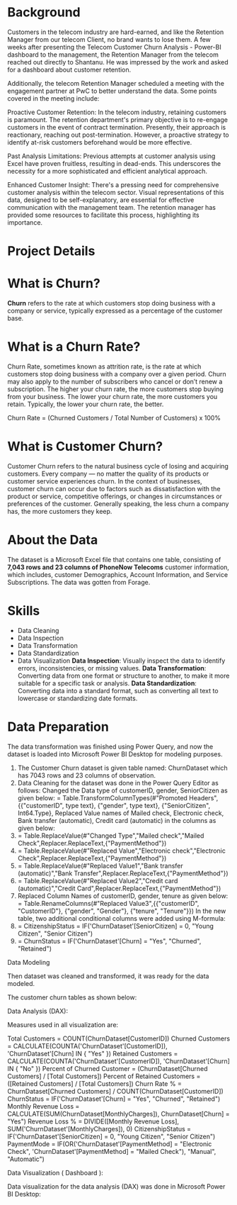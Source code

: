 # Background

Customers in the telecom industry are hard-earned, and like the Retention Manager from our telecom Client, no brand wants to lose them. A few weeks after presenting the Telecom Customer Churn Analysis - Power-BI dashboard to the management, the Retention Manager from the telecom reached out directly to Shantanu. He was impressed by the work and asked for a dashboard about customer retention.

Additionally, the telecom Retention Manager scheduled a meeting with the engagement partner at PwC to better understand the data. Some points covered in the meeting include:

Proactive Customer Retention: In the telecom industry, retaining customers is paramount. The retention department's primary objective is to re-engage customers in the event of contract termination. Presently, their approach is reactionary, reaching out post-termination. However, a proactive strategy to identify at-risk customers beforehand would be more effective.

Past Analysis Limitations: Previous attempts at customer analysis using Excel have proven fruitless, resulting in dead-ends. This underscores the necessity for a more sophisticated and efficient analytical approach.

Enhanced Customer Insight: There's a pressing need for comprehensive customer analysis within the telecom sector. Visual representations of this data, designed to be self-explanatory, are essential for effective communication with the management team. The retention manager has provided some resources to facilitate this process, highlighting its importance.

# Project Details

# What is Churn?
**Churn** refers to the rate at which customers stop doing business with a company or service, typically expressed as a percentage of the customer base.

# What is a Churn Rate?
Churn Rate, sometimes known as attrition rate, is the rate at which customers stop doing business with a company over a given period. Churn may also apply to the number of subscribers who cancel or don’t renew a subscription. The higher your churn rate, the more customers stop buying from your business. The lower your churn rate, the more customers you retain. Typically, the lower your churn rate, the better.

Churn Rate = (Churned Customers / Total Number of Customers) x 100%
# What is Customer Churn?
Customer Churn refers to the natural business cycle of losing and acquiring customers. Every company — no matter the quality of its products or customer service experiences churn. In the context of businesses, customer churn can occur due to factors such as dissatisfaction with the product or service, competitive offerings, or changes in circumstances or preferences of the customer. Generally speaking, the less churn a company has, the more customers they keep.



# About the Data

The dataset is a Microsoft Excel file that contains one table, consisting of **7,043 rows and 23 columns of PhoneNow Telecoms** customer information, which includes, customer Demographics, Account Information, and Service Subscriptions. The data was gotten from Forage.



# Skills

- Data Cleaning
- Data Inspection
- Data Transformation
- Data Standardization
- Data Visualization
**Data Inspection**: Visually inspect the data to identify errors, inconsistencies, or missing values.
**Data Transformation**: Converting data from one format or structure to another, to make it more suitable for a specific task or analysis.
**Data Standardization**: Converting data into a standard format, such as converting all text to lowercase or standardizing date formats.


# Data Preparation

The data transformation was finished using Power Query, and now the dataset is loaded into Microsoft Power BI Desktop for modeling purposes.

1. The Customer Churn dataset is given table named:
ChurnDataset which has 7043 rows and 23 columns of observation.
2. Data Cleaning for the dataset was done in the Power Query Editor as follows:
Changed the Data type of customerID, gender, SeniorCitizen as given below:
= Table.TransformColumnTypes(#"Promoted Headers",{{"customerID", type text}, {"gender", type text}, {"SeniorCitizen", Int64.Type},
Replaced Value names of Mailed check, Electronic check, Bank transfer (automatic), Credit card (automatic) in the columns as given below:
1. = Table.ReplaceValue(#"Changed Type","Mailed check","Mailed Check",Replacer.ReplaceText,{"PaymentMethod"})
2. = Table.ReplaceValue(#"Replaced Value","Electronic check","Electronic Check",Replacer.ReplaceText,{"PaymentMethod"})
3. = Table.ReplaceValue(#"Replaced Value1","Bank transfer (automatic)","Bank Transfer",Replacer.ReplaceText,{"PaymentMethod"})
4. = Table.ReplaceValue(#"Replaced Value2","Credit card (automatic)","Credit Card",Replacer.ReplaceText,{"PaymentMethod"})
3. Replaced Column Names of customerID, gender, tenure as given below:
= Table.RenameColumns(#"Replaced Value3",{{"customerID", "CustomerID"}, {"gender", "Gender"}, {"tenure", "Tenure"}})
In the new table, two additional conditional columns were added using M-formula:
1. = CitizenshipStatus = IF('ChurnDataset'[SeniorCitizen] = 0, "Young Citizen", "Senior Citizen")
2. = ChurnStatus = IF('ChurnDataset'[Churn] = "Yes", "Churned", "Retained")


Data Modeling

Then dataset was cleaned and transformed, it was ready for the data modeled.

The customer churn tables as shown below:




Data Analysis (DAX):

Measures used in all visualization are:

Total Customers = COUNT(ChurnDataset[CustomerID])
Churned Customers = CALCULATE(COUNTA('ChurnDataset'[CustomerID]), 'ChurnDataset'[Churn] IN { "Yes" })
Retained Customers = CALCULATE(COUNTA('ChurnDataset'[CustomerID]), 'ChurnDataset'[Churn] IN { "No" })
Percent of Churned Customer = (ChurnDataset[Churned Customers] / [Total Customers])
Percent of Retained Customers = ([Retained Customers] / [Total Customers])
Churn Rate % = ChurnDataset[Churned Customers] / COUNT(ChurnDataset[CustomerID])
ChurnStatus = IF('ChurnDataset'[Churn] = "Yes", "Churned", "Retained")
Monthly Revenue Loss = CALCULATE(SUM(ChurnDataset[MonthlyCharges]), ChurnDataset[Churn] = "Yes")
Revenue Loss % = DIVIDE([Monthly Revenue Loss], SUM('ChurnDataset'[MonthlyCharges]), 0)
CitizenshipStatus = IF('ChurnDataset'[SeniorCitizen] = 0, "Young Citizen", "Senior Citizen")
PaymentMode = IF(OR('ChurnDataset'[PaymentMethod] = "Electronic Check", 'ChurnDataset'[PaymentMethod] = "Mailed Check"), "Manual", "Automatic")


Data Visualization ( Dashboard ):

Data visualization for the data analysis (DAX) was done in Microsoft Power BI Desktop:
